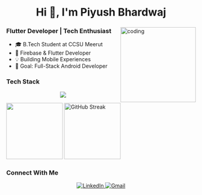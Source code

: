 <h1 align="center">Hi 👋, I'm Piyush Bhardwaj</h1>

<div align="">
  <img src="https://media.giphy.com/media/qgQUggAC3Pfv687qPC/giphy.gif" alt="coding" width="200" align="right"/>
  
  ### Flutter Developer | Tech Enthusiast
  
  - 🎓 B.Tech Student at CCSU Meerut
  - 🚀 Firebase & Flutter Developer
  - 💡 Building Mobile Experiences
  - 🎯 Goal: Full-Stack Android Developer
</div>

### Tech Stack
<p align="center">
  <img src="https://skillicons.dev/icons?i=flutter,dart,firebase,androidstudio,git,github,vscode,py,cpp&theme=dark&perline=9" />
</p>

<p align="">
  <img height="150em" src="https://github-readme-stats.vercel.app/api?username=Piyu-Pika&show_icons=true&theme=tokyonight&hide_border=true&include_all_commits=true&count_private=true&hide=issues,contribs"/>
  <img height="150em" src="https://streak-stats.demolab.com?user=Piyu-Pika&theme=dark&exclude_days=Sun%2CMon" alt="GitHub Streak" />
</p>

### Connect With Me
<p align="center">
  <a href="https://www.linkedin.com/in/piyush-bhardwaj-flutter">
    <img src="https://img.shields.io/badge/LinkedIn-0077B5?style=for-the-badge&logo=linkedin&logoColor=white" alt="LinkedIn"/>
  </a>
  <a href="mailto:piyushbhardwaj1603@gmail.com">
    <img src="https://img.shields.io/badge/Gmail-D14836?style=for-the-badge&logo=gmail&logoColor=white" alt="Gmail"/>
  </a>
</p>
